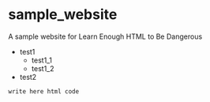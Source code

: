 # sample_website
A sample website for Learn Enough HTML to Be Dangerous
* test1
   * test1_1
   * test1_2
* test2
```
write here html code
``` 
